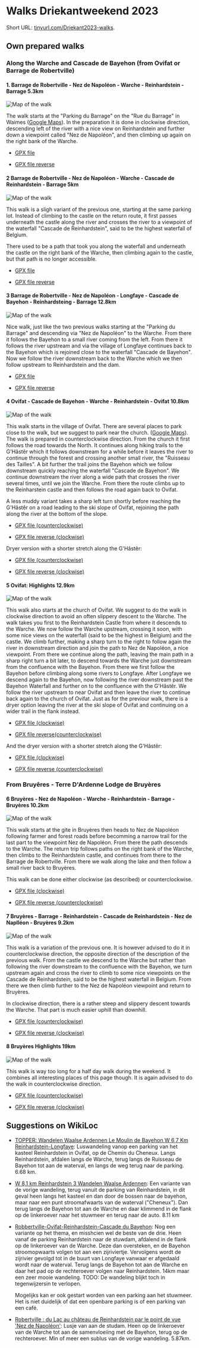 # Walks Driekantweekend 2023

Short URL: [tinyurl.com/Driekant2023-walks](https://tinyurl.com/Driekant2023-walks).

## Own prepared walks

### Along the Warche and Cascade de Bayehon (from Ovifat or Barrage de Robertville)

#### 1. Barrage de Robertville - Nez de Napoléon - Warche - Reinhardstein - Barrage 5.3km

![Map of the walk](IMG/1%20Barrage%20-%20Nez%20de%20Napoléon%20-%20Warche%20-%20Reinhardstein%20-%20Barrage%205.3km.png)

The walk starts at the "Parking du Barrage" on the "Rue du Barrage" in Waimes 
([Google Maps](https://maps.app.goo.gl/U1Si78SnUABfxykF7)). In the preparation it
is done in clockwise direction, descending left of the river with a nice view on 
Reinhardstein and further down a viewpoint called "Nez de Napoléon", and then climbing
up again on the right bank of the Warche.

-   [GPX file](GPX/1a%20Barrage%20-%20Nez%20de%20Napoléon%20-%20Warche%20-%20Reinhardstein%20-%20Barrage%205.3km.gpx)

-   [GPX file reverse](GPX/1b%20Barrage%20-%20Reinhardstein%20-%20Warche%20-%20Nez%20de%20Napoléon%20-%20Barrage%205.3km.gpx)


#### 2 Barrage de Robertville - Nez de Napoléon - Warche - Cascade de Reinhardstein - Barrage 5km

![Map of the walk](IMG/2%20Barrage%20-%20Nez%20de%20Napoléon%20-%20Warche%20-%20Cascade%20de%20Reinhardstein%20-%20Barrage%205km.png)

This walk is a sligh variant of the previous one, starting at the same parking lot. 
Instead of climbing to the castle on the return route, it first passes underneath the castle 
along the river and crosses the river to a viewpoint of the waterfall "Cascade de Reinhardstein",
said to be the highest waterfall of Belgium.

There used to be a path that took you along the waterfall and underneath the castle on the right 
bank of the Warche, then climbing again to the castle, but that path is no longer accessible.

-   [GPX file](GPX/2a%20Barrage%20-%20Nez%20de%20Napoléon%20-%20Warche%20-%20Cascade%20de%20Reinhardstein%20-%20Barrage%205km.gpx)

-   [GPX file reverse](GPX/2b%20Barrage%20-%20Cascade%20de%20Reinharstein%20-%20Warche%20-%20Nez%20de%20Napoléon%20-%20Barrage%205km.gpx)


#### 3 Barrage de Robertville - Nez de Napoléon - Longfaye - Cascade de Bayehon - Reinhardsteing - Barrage 12.8km

![Map of the walk](IMG/3%20Barrage%20-%20Nez%20de%20Napoléon%20-%20Warche%20-%20Longfaye%20-%20Cascade%20de%20Bayehon%20-%20Reinhardstein%20-%20Barrage%2012.8km.png)

Nice walk, just like the two previous walks starting at the "Parking du Barrage" and descending
via "Nez de Napoléon" to the Warche. From there it follows the Bayehon to a small river coming
from the left. From there it follows the river upstream and via the village of Longfaye continues
back to the Bayehon which is rejoined close to the waterfall "Cascade de Bayehon". Now we 
follow the river downstream back to the Warche which we then follow upstream to Reinhardstein
and the dam.

-   [GPX file](GPX/3a%20Barrage%20-%20Nez%20de%20Napoléon%20-%20Warche%20-%20Longfaye%20-%20Cascade%20de%20Bayehon%20-%20Reinhardstein%20-%20Barrage%2012.8km.gpx)

-   [GPX file reverse](GPX/3b%20Barrage%20-%20Reinhardstein%20-%20Cascade%20de%20Bayehon%20-%20Longfaye%20-%20Warche%20-%20Nez%20de%20Napoléon%20-%20Barrage%2012.8km.gpx)


#### 4 Ovifat - Cascade de Bayehon - Warche - Reinhardstein - Ovifat 10.8km

![Map of the walk](IMG/4%20Ovifat%20-%20Cascade%20de%20Bayehon%20-%20Warche%20-%20Reinhardstein%20-%20Ovifat%2010.8km.png)

This walk starts in the village of Ovifat. There are several places to park close to the 
walk, but we suggest to park near the church. 
([Google Maps](https://maps.app.goo.gl/CGjhW9EbQZhowUC18)).
The walk is prepared in counterclockwise direction. From the church
it first follows the road towards the North. It continues along hiking trails to the 
G'Hâstêr which it follows downstream for a while before it leaves the river to continue through the forest and crossing another small river, the "Ruisseau des Tailles". A bit further
the trail joins the Bayehon which we follow downstream quickly reaching the waterfall
"Cascade de Bayehon". 
We continue downstream the river along a wide path that crosses the river several times,
until we join the Warche. From there the route climbs up to the Reinharstein castle
and then follows the road again back to Ovifat.

A less muddy variant takes a sharp left turn shortly before reaching the G'Hâstêr on a road leading
to the ski slope of Ovifat, rejoining the path along the river at the bottom of the slope.

-   [GPX file (counterclockwise)](GPX/4a%20Ovifat%20-%20Cascade%20de%20Bayehon%20-%20Warche%20-%20Reinhardstein%20-%20Ovifat%2010.8km.gpx)

-   [GPX file reverse (clockwise)](GPX/4b%20Ovifat%20-%20Reinhardstein%20-%20Warche%20-%20Cascade%20de%20Bayehon%20-%20Ovifat%2010.8km.gpx)

Dryer version with a shorter stretch along the G'Hâstêr:

-   [GPX file (counterclockwise)](GPX/4a%20bis%20Ovifat%20-%20Cascade%20de%20Bayehon%20-%20Warche%20-%20Reinhardstein%20-%20Ovifat%2010.7km.gpx)

-   [GPX file reverse (clockwise)](GPX/4b%20bis%20Ovifat%20-%20Reinhardstein%20-%20Warche%20-%20Cascade%20de%20Bayehon%20-%20Ovifat%2010.7km.gpx)


#### 5 Ovifat: Highlights 12.9km

![Map of the walk](IMG/5%20Ovifat%20-%20Highlights%20(clockwise)%2012.9km.png)

This walk also starts at the church of Ovifat. We suggest to do the walk in clockwise direction to avoid an
often slippery descent to the Warche. The walk takes you first to the Reinhardstein Castle from where it descends
to the Warche. We now follow the Warche upstream, crossing it soon, with some nice views on the waterfall (said to
be the highest in Belgium) and the castle. We climb further, making a sharp turn to the right to follow again the
river in downstream direction and join the path to Nez de Napoléon, a nice viewpoint. From there we continue along the 
path, leaving the main path in a sharp right turn a bit later, to descend towards the Warche just downstream from
the confluence with the Bayehon. From there we first follow the Bayehon before climbing along some rivers to Longfaye.
After Longfaye we descend again to the Bayehon, now following the river downstream past the Bayehon Waterfall and
further on to the confluence with the G'Hâstêr. We follow the river upstream to near Ovifat and then leave the river
to continue back again to the church of Ovifat. Just as for the previour walk, there is a dryer option leaving the river
at the ski slope of Ovifat and continuing on a wider trail in the flank instead.

-   [GPX file (clockwise)](GPX/5a%20Ovifat%20-%20Highlights%20(clockwise)%2012.9km.gpx)

-   [GPX file reverse(counterclockwise)](GPX/5b%20Ovifat%20-%20Highlights%20(counterclockwise)%2012.9km.gpx)

And the dryer version with a shorter stretch along the G'Hâstêr:

-   [GPX file (clockwise)](GPX/5a%20bis%20Ovifat%20-%20Highlights%20(clockwise)%2012.8km.gpx)

-   [GPX file reverse (counterclockwise)](GPX/5a%20bis%20Ovifat%20-%20Highlights%20(clockwise)%2012.8km.gpx)


### From Bruyêres - Terre D'Ardenne Lodge de Bruyères

#### 6 Bruyères - Nez de Napoléon - Warche - Reinhardstein - Barrage - Bruyères 10.2km

![Map of the walk](IMG/6%20Bruyères%20-%20Nez%20de%20Napoléon%20-%20Warche%20-%20Reinhardstein%20-%20Barrage%20-%20Bruyères%2010.2km.png)

This walk starts at the gite in Bruyères then heads to Nez de Napoléon following farmer
and forest roads before becomming a narrow trail for the last part to the viewpoint
Nez de Napoléon. From there the path descends to the Warche. The return trip
follows paths on the right bank of the Warche, then climbs to the Reinhardstein 
castle, and continues from there to the Barrage de Robertville. From there we walk 
along the lake and then follow a small river back to Bruyères.

This walk can be done either clockwise (as described) or counterclockwise.

-   [GPX file (clockwise)](GPX/6a%20Bruyères%20-%20Nez%20de%20Napoléon%20-%20Warche%20-%20Reinhardstein%20-%20Barrage%20-%20Bruyères%2010.2km.gpx)

-   [GPX file reverse (counterclockwise)](GPX/6b%20Bruyères%20-%20Barrage%20-%20Reinhardstein%20-%20Warche%20-%20Nez%20de%20Napoléon%20-%20Bruyères%2010.2km.gpx)


#### 7 Bruyères - Barrage - Reinhardstein - Cascade de Reinhardstein - Nez de Naplléon - Bruyères 9.2km

![Map of the walk](IMG/7%20Bruyères%20-%20Barrage%20-%20Reinhardstein%20-%20Cascade%20de%20Reinhardstein%20-%20Nez%20de%20Naplléon%20-%20Bruyères%209.2km.png)

This walk is a variation of the previous one. It is however advised to do it in counterclockwise direction,
the opposite direction of the description of the previous walk. From the castle we descend to the Warche
but rather than following the river downstream to the confluence with the Bayehon, we turn upstream
again and cross the river to climb to some nice viewpoints on the Cascade de Reinhardstein, said to be
the highest waterfall in Belgium. From there we then climb further to the Nez de Napoléon viewpoint
and return to Bruyères.

In clockwise direction, there is a rather steep and slippery descent towards the Warche. That part is much
easier uphill than downhill.

-   [GPX file (counterclockwise)](GPX/7a%20Bruyères%20-%20Barrage%20-%20Reinhardstein%20-%20Cascade%20de%20Reinhardstein%20-%20Nez%20de%20Naplléon%20-%20Bruyères%209.2km.gpx)

-   [GPX file reverse (clockwise)](GPX/7b%20Bruyères%20-%20Nez%20de%20Napoléon%20-%20Cascade%20de%20Reinhardstein%20-%20Reinhardstein%20-%20%20-%20Barrage%20-%20Reinhardstein%20-%20Cascade%20de%20Reinhardstein%20-%20Nez%20de%20Naplléon%20-%20Bruyères%209.2km.gpx)


#### 8 Bruyères Highlights 19km

![Map of the walk](IMG/8%20Bruyères%20Highlights%20(counterclockwise)%2019km.png)

This walk is way too long for a half day walk during the weekend. It combines all interesting places of this 
page though. It is again advised to do the walk in counterclockwise direction.

-   [GPX file (counterclockwise)](GPX/8a%20Bruyères%20Highlights%20(counterclockwise)%2019km.gpx)

-   [GPX file reverse (clockwise)](GPX/8b%20Bruyères%20Highlights%20(clockwise)%2019km.gpx)


## Suggestions on WikiLoc

-   [TOPPER: Wandelen Waalse Ardennen Le Moulin de Bayehon W 6,7 Km Reinhardstein-Longfaye](https://www.wikiloc.com/hiking-trails/topper-wandelen-waalse-ardennen-le-moulin-de-bayehon-w-6-7-km-reinhardstein-longfaye-32679313):
    Luswandeling vanop een parking van het kasteel Reinhardstein in Ovifat, op de Chemin du Cheneux. Langs Reinhardstein,
    afdalen langs de Warche, terug langs de Ruisseau de Bayehon tot aan de waterval, en langs de weg terug naar de parking.
    6.68 km.

-   [W 8,1 km Reinhardstein 3 Wandelen Waalse Ardennen](https://www.wikiloc.com/hiking-trails/w-8-1-km-reinhardstein-3-wandelen-waalse-ardennen-18502849):
    Een variante van de vorige wandeling, terug vanuit de parking van Reinhardstein, in dit geval heen langs het kasteel
    en dan door de bossen naar de bayehon, maar naar een punt stroomafwaarts van de waterval ("Cheneux").
    Dan terug langs de Bayehon tot aan de Warche en daar klimmend in de flank op de linkeroever naar het
    stuwmeer en terug naar de auto. 8.11 km

-   [Robbertville-Ovifat-Reinhardstein-Cascade du Bayehon](https://www.wikiloc.com/hiking-trails/robbertville-ovifat-reinhardstein-cascade-du-bayehon-37321717):
    Nog een variante op het thema, en misshcien wel de beste van de drie. Heen vanaf de parking Reinhardstein
    naar de stuwdam, afdalend in de flank op de linkeroever van de Warche. Deze dan oversteken,
    en de Bayehon stroomopwaarts volgen tot aan een zijriviertje. Vervolgens wordt de zijrivier
    gevolgd tot in de buurt van Longfaye vanwaar er afgedaald wordt naar de waterval.
    Terug langs de Bayehon tot aan de Warche en daar het pad op de rechteroever volgen naar Reinhardstein.
    14km maar een zeer mooie wandeling.
    TODO: De wandeling blijkt toch in tegenwijzersin te verlopen.

    Mogelijks kan er ook gestart worden van een parking aan het stuwmeer. Het is niet duidelijk of dat een
    openbare parking is of een parking van een café.

-   [Robertville : du Lac au château de Reinhardstein par le point de vue 'Nez de Napoléon'](https://www.wikiloc.com/hiking-trails/robertville-du-lac-au-chateau-de-reinhardstein-par-le-point-de-vue-nez-de-napoleon-53152719):
    Lusje van aan de studam. Heen op de linkeroever van de Warche tot aan de samenvloeiing met de Bayehon,
    terug op de rechteroever. Min of meer een sublus van de vorige wandeling. 5.87km.




